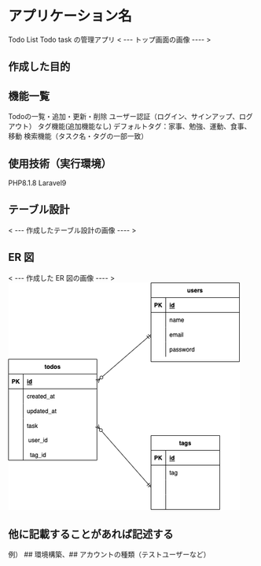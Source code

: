 # アプリケーション名

Todo List
Todo task の管理アプリ
< --- トップ画面の画像 ---- >

## 作成した目的

## 機能一覧

Todoの一覧・追加・更新・削除
ユーザー認証（ログイン、サインアップ、ログアウト）
タグ機能(追加機能なし)
デフォルトタグ：家事、勉強、運動、食事、移動
検索機能（タスク名・タグの一部一致）

## 使用技術（実行環境）
PHP8.1.8 
Laravel9

## テーブル設計

< --- 作成したテーブル設計の画像 ---- >

## ER 図

< --- 作成した ER 図の画像 ---- >
<img src="image/todo.drawio.png" alt=""> 


## 他に記載することがあれば記述する

例） ## 環境構築、## アカウントの種類（テストユーザーなど）
